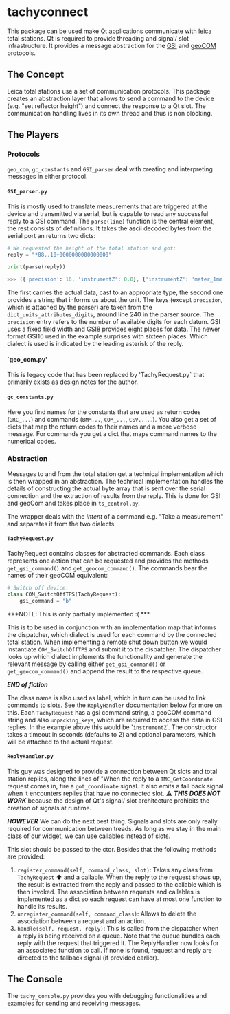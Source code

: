 # tachyconnect

This package can be used make Qt applications communicate with [leica](https://leica-geosystems.com/) total stations.
Qt is required to provide threading and signal/ slot infrastructure. 
It provides a message abstraction for the [GSI](https://totalopenstation.readthedocs.io/en/stable/input_formats/if_leica_gsi.html) and [geoCOM](http://webarchiv.ethz.ch/geometh-data/student/eg1/2010/02_deformation/TPS1200_GeoCOM_Manual.pdf) protocols.

## The Concept

Leica total stations use a set of communication protocols.
This package creates an abstraction layer that allows to send a command to the device (e.g. "set reflector height") and connect the response to a Qt slot.
The communication handling lives in its own thread and thus is non blocking. 

## The Players

### Protocols
`geo_com`, `gc_constants` and `GSI_parser` deal with creating and interpreting messages in either protocol.


#### `GSI_parser.py`

This is mostly used to translate measurements that are triggered at the device and transmitted via serial, but is capable to read any successful reply to a GSI command.
The `parse(line)` function is the central element, the rest consists of definitions.
It takes the ascii decoded bytes from the serial port an returns two dicts: 

```python
# We requested the height of the total station and got:
reply = "*88..10+0000000000000000"

print(parse(reply))

>>> ({'precision': 16, 'instrumentZ': 0.0}, {'instrumentZ': 'meter_1mm'})
```

The first carries the actual data, cast to an appropriate type, the second one provides a string that informs us about the unit. 
The keys (except `precision`, which is attached by the parser) are taken from the `dict_units_attributes_digits`, around line 240 in the parser source.
The `precision` entry refers to the number of available digits for each datum.
GSI uses a fixed field width and GSI8 provides eight places for data.
The newer format GSI16 used in the example surprises with sixteen places.
Which dialect is used is indicated by the leading asterisk of the reply.


#### `geo_com.py'

This is legacy code that has been replaced by 'TachyRequest.py` that primarily exists as design notes for the author. 


#### `gc_constants.py`

Here you find names for the constants that are used as return codes (`GRC_...`) and commands (`BMM...`, `COM_...`, `CSV...`...).
You also get a set of dicts that map the return codes to their names and a more verbose message.
For commands you get a dict that maps command names to the numerical codes.


### Abstraction

Messages to and from the total station get a technical implementation which is then wrapped in an abstraction.
The technical implementation handles the details of constructing the actual byte array that is sent over the serial connection and the extraction of results from the reply.
This is done for GSI and geoCom and takes place in `ts_control.py`.

The wrapper deals with the *intent* of a command e.g. "Take a measurement" and separates it from the two dialects. 


#### `TachyRequest.py`

TachyRequest contains classes for abstracted commands. 
Each class represents one action that can be requested and provides the methods `get_gsi_command()` and `get_geocom_command()`.
The commands bear the names of their geoCOM equivalent:

```python
# Switch off device:
class COM_SwitchOffTPS(TachyRequest):
    gsi_command = "b"

```

***NOTE: This is only partially implemented :( ***

This is to be used in conjunction with an implementation map that informs the dispatcher, which dialect is used for each command by the connected total station. 
When implementing a remote shut down button we would instantiate `COM_SwitchOffTPS` and submit it to the dispatcher.
The dispatcher looks up which dialect implements the functionality and generate the relevant message by calling either `get_gsi_command()` or `get_geocom_command()` and append the result to the respective queue.

***END of fiction***

The class name is also used as label, which in turn can be used to link commands to slots.
See the `ReplyHandler` documentation below for more on this.
Each `TachyRequest` has a gsi command string, a geoCOM command string and also `unpacking_keys`, which are required to access the data in GSI replies.
In the example above this would be '`instrumentZ`'.
The constructor takes a timeout in seconds (defaults to 2) and optional parameters, which will be attached to the actual request.


#### `ReplyHandler.py`

This guy was designed to provide a connection between Qt slots and total station replies, along the lines of "When the reply to a `TMC_GetCoordinate` request comes in, fire a `got_coordinate` signal.
It also emits a fall back signal when it encounters replies that have no connected slot. 
⚠️ ***THIS DOES NOT WORK*** because the design of Qt's signal/ slot architecture prohibits the creation of signals at runtime.

***HOWEVER*** We can do the next best thing.
Signals and slots are only really required for communication between treads. 
As long as we stay in the main class of our widget, we can use callables instead of slots.

This slot should be passed to the ctor.
Besides that the following methods are provided:

1. `register_command(self, command_class, slot)`: Takes any class from `TachyRequest` ⬆️ and a callable. When the reply to the request shows up, the result is extracted from the reply and passed to the callable which is then invoked. The association between requests and callables is implemented as a dict so each request can have at most one function to handle its results.
1. `unregister_command(self, command_class)`: Allows to delete the association between a request and an action.
1. `handle(self, request, reply)`: This is called from the dispatcher when a reply is being received on a queue. Note that the queue bundles each reply with the request that triggered it. The ReplyHandler now looks for an associated function to call. If none is found, request and reply are directed to the fallback signal (if provided earlier).

## The Console

The `tachy_console.py` provides you with debugging functionalities and examples for sending and receiving messages.
